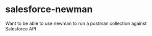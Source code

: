 # salesforce-newman
Want to be able to use newman to run a postman collection against Salesforce API
